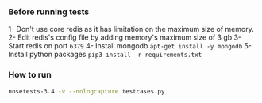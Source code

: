 ### Before running tests
1- Don't use core redis as it has limitation on the maximum size of memory.
2- Edit redis's config file by adding memory's maximum size of 3 gb
3- Start redis on port `6379`
4- Install mongodb `apt-get install -y mongodb`
5- Install python packages `pip3 install -r requirements.txt`

### How to run

```bash
nosetests-3.4 -v --nologcapture testcases.py
```
